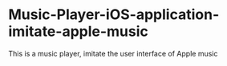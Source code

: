 # Music-Player-iOS-application-imitate-apple-music
This is a music player, imitate the user interface of Apple music
